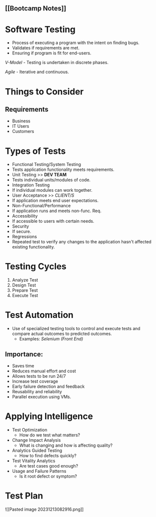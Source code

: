 [[Bootcamp Notes]]
---
# Software Testing
- Process of executing a program with the intent on finding bugs.
- Validates if requirements are met.
- Ensuring if program is fit for end-users.

*V-Model* - Testing is undertaken in discrete phases.

*Agile* - Iterative and continuous.

# Things to Consider
## Requirements
- Business
- IT Users
- Customers

# Types of Tests
- Functional Testing/System Testing
- Tests application functionality meets requirements.
- Unit Testing >> **DEV TEAM**
- Tests individual units/modules of code.
- Integration Testing
- If individual modules can work together.
- User Acceptance >> *CLIENT/S*
- If application meets end user expectations.
- Non-Functional/Performance
- If application runs and meets non-func. Req.
- Accessibility
- If accessible to users with certain needs.
- Security
- If secure.
- Regressions
- Repeated test to verify any changes to the application hasn't affected existing functionality.
# Testing Cycles
1. Analyze Test
2. Design Test
3. Prepare Test
4. Execute Test

# Test Automation
- Use of specialized testing tools to control and execute tests and compare actual outcomes to predicted outcomes.
	- Examples:
		*Selenium (Front End)*
## Importance:
- Saves time
- Reduces manual effort and cost
- Allows tests to be run 24/7
- Increase test coverage
- Early failure detection and feedback
- Reusability and reliability
- Parallel execution using VMs.

# Applying Intelligence
- Test Optimization
	- How do we test what matters?
- Change Impact Analysis
	- What is changing and how is affecting quality?
- Analytics Guided Testing
	- How to find defects quickly?
- Test Vitality Analytics
	- Are test cases good enough?
- Usage and Failure Patterns
	- Is it root defect or symptom?

# Test Plan

![[Pasted image 20231213082916.png]]
